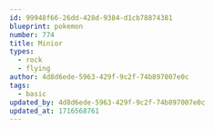 ```yaml
---
id: 99948f66-26dd-428d-9384-d1cb78874381
blueprint: pokemon
number: 774
title: Minior
types:
  - rock
  - flying
author: 4d8d6ede-5963-429f-9c2f-74b897007e0c
tags:
  - basic
updated_by: 4d8d6ede-5963-429f-9c2f-74b897007e0c
updated_at: 1716568761
---
```


